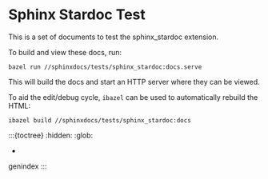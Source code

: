 # Sphinx Stardoc Test

This is a set of documents to test the sphinx_stardoc extension.

To build and view these docs, run:

```
bazel run //sphinxdocs/tests/sphinx_stardoc:docs.serve
```

This will build the docs and start an HTTP server where they can be viewed.

To aid the edit/debug cycle, `ibazel` can be used to automatically rebuild
the HTML:

```
ibazel build //sphinxdocs/tests/sphinx_stardoc:docs
```

:::{toctree}
:hidden:
:glob:

*
genindex
:::
